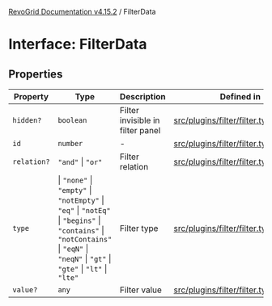 [RevoGrid Documentation v4.15.2](README.md) / FilterData

# Interface: FilterData

## Properties

| Property | Type | Description | Defined in |
| ------ | ------ | ------ | ------ |
| `hidden?` | `boolean` | Filter invisible in filter panel | [src/plugins/filter/filter.types.ts:149](https://github.com/revolist/revogrid/blob/30cfedca97f5b42c948bd2668fa87c350d2411bd/src/plugins/filter/filter.types.ts#L149) |
| `id` | `number` | - | [src/plugins/filter/filter.types.ts:137](https://github.com/revolist/revogrid/blob/30cfedca97f5b42c948bd2668fa87c350d2411bd/src/plugins/filter/filter.types.ts#L137) |
| `relation?` | `"and"` \| `"or"` | Filter relation | [src/plugins/filter/filter.types.ts:153](https://github.com/revolist/revogrid/blob/30cfedca97f5b42c948bd2668fa87c350d2411bd/src/plugins/filter/filter.types.ts#L153) |
| `type` | \| `"none"` \| `"empty"` \| `"notEmpty"` \| `"eq"` \| `"notEq"` \| `"begins"` \| `"contains"` \| `"notContains"` \| `"eqN"` \| `"neqN"` \| `"gt"` \| `"gte"` \| `"lt"` \| `"lte"` | Filter type | [src/plugins/filter/filter.types.ts:141](https://github.com/revolist/revogrid/blob/30cfedca97f5b42c948bd2668fa87c350d2411bd/src/plugins/filter/filter.types.ts#L141) |
| `value?` | `any` | Filter value | [src/plugins/filter/filter.types.ts:145](https://github.com/revolist/revogrid/blob/30cfedca97f5b42c948bd2668fa87c350d2411bd/src/plugins/filter/filter.types.ts#L145) |
